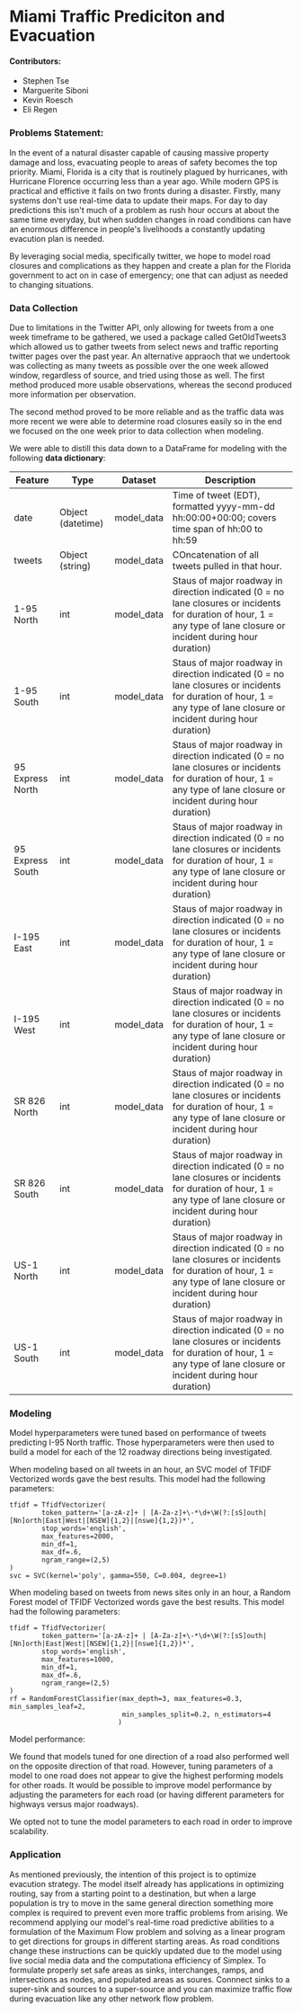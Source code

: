 # Miami Traffic Prediciton and Evacuation

#### Contributors:
- Stephen Tse
- Marguerite Siboni
- Kevin Roesch
- Eli Regen

### Problems Statement:

In the event of a natural disaster capable of causing massive property damage and loss, evacuating people to areas of safety becomes the top priority. Miami, Florida is a city that is routinely plagued by hurricanes, with Hurricane Florence occurring less than a year ago. While modern GPS is practical and effictive it fails on two fronts during a disaster. Firstly, many systems don't use real-time data to update their maps. For day to day predictions this isn't much of a problem as rush hour occurs at about the same time everyday, but when sudden changes in road conditions can have an enormous difference in people's livelihoods a constantly updating evacution plan is needed.

By leveraging social media, specifically twitter, we hope to model road closures and complications as they happen and create a plan for the Florida government to act on in case of emergency; one that can adjust as needed to changing situations.

### Data Collection

Due to limitations in the Twitter API, only allowing for tweets from a one week timeframe to be gathered, we used a package called GetOldTweets3 which allowed us to gather tweets from select news and traffic reporting twitter pages over the past year. An alternative appraoch that we undertook was collecting as many tweets as possible over the one week allowed window, regardless of source, and tried using those as well. The first method produced more usable observations, whereas the second produced more information per observation.

The second method proved to be more reliable and as the traffic data was more recent we were able to determine road closures easily so in the end we focused on the one week prior to data collection when modeling.

We were able to distill this data down to a DataFrame for modeling with the following **data dictionary**: 


|Feature|Type|Dataset|Description|
|---|---|---|---|
|date|Object (datetime)|model_data|Time of tweet (EDT), formatted yyyy-mm-dd hh:00:00+00:00; covers time span of hh:00 to hh:59|
|tweets|Object (string)|model_data|COncatenation of all tweets pulled in that hour.|
|1-95 North|int|model_data|Staus of major roadway in direction indicated (0 = no lane closures or incidents for duration of hour, 1 = any type of lane closure or incident during hour duration)|  
|1-95 South|int|model_data|Staus of major roadway in direction indicated (0 = no lane closures or incidents for duration of hour, 1 = any type of lane closure or incident during hour duration)|  
|95 Express North|int|model_data|Staus of major roadway in direction indicated (0 = no lane closures or incidents for duration of hour, 1 = any type of lane closure or incident during hour duration)|  
|95 Express South|int|model_data|Staus of major roadway in direction indicated (0 = no lane closures or incidents for duration of hour, 1 = any type of lane closure or incident during hour duration)| 
|I-195 East|int|model_data|Staus of major roadway in direction indicated (0 = no lane closures or incidents for duration of hour, 1 = any type of lane closure or incident during hour duration)|  
|I-195 West|int|model_data|Staus of major roadway in direction indicated (0 = no lane closures or incidents for duration of hour, 1 = any type of lane closure or incident during hour duration)| 
|SR 826 North|int|model_data|Staus of major roadway in direction indicated (0 = no lane closures or incidents for duration of hour, 1 = any type of lane closure or incident during hour duration)|  
|SR 826 South|int|model_data|Staus of major roadway in direction indicated (0 = no lane closures or incidents for duration of hour, 1 = any type of lane closure or incident during hour duration)| 
|US-1 North|int|model_data|Staus of major roadway in direction indicated (0 = no lane closures or incidents for duration of hour, 1 = any type of lane closure or incident during hour duration)|  
|US-1 South|int|model_data|Staus of major roadway in direction indicated (0 = no lane closures or incidents for duration of hour, 1 = any type of lane closure or incident during hour duration)| 

### Modeling

Model hyperparameters were tuned based on performance of tweets predicting I-95 North traffic. Those hyperparameters were then used to build a model for each of the 12 roadway directions being investigated.

When modeling based on all tweets in an hour, an SVC model of TFIDF Vectorized words gave the best results. This model had the following parameters: 
~~~~
tfidf = TfidfVectorizer(
        token_pattern='[a-zA-z]+ | [A-Za-z]+\-*\d+\W(?:[sS]outh|[Nn]orth|East|West|[NSEW]{1,2}|[nswe]{1,2})*',
        stop_words='english',
        max_features=2000,
        min_df=1,
        max_df=.6,
        ngram_range=(2,5)
)
svc = SVC(kernel='poly', gamma=550, C=0.004, degree=1)
~~~~
When modeling based on tweets from news sites only in an hour, a Random Forest model of TFIDF Vectorized words gave the best results. This model had the following parameters: 
~~~~
tfidf = TfidfVectorizer(
        token_pattern='[a-zA-z]+ | [A-Za-z]+\-*\d+\W(?:[sS]outh|[Nn]orth|East|West|[NSEW]{1,2}|[nswe]{1,2})*',
        stop_words='english',
        max_features=1000,
        min_df=1,
        max_df=.6,
        ngram_range=(2,5)
)
rf = RandomForestClassifier(max_depth=3, max_features=0.3, min_samples_leaf=2, 
                            min_samples_split=0.2, n_estimators=4
                           )
~~~~
Model performance: 

We found that models tuned for one direction of a road also performed well on the opposite direction of that road. However, tuning parameters of a model to one road does not appear to give the highest performing models for other roads. It would be possible to improve model performance by adjusting the parameters for each road (or having different parameters for highways versus major roadways). 

We opted not to tune the model parameters to each road in order to improve scalability. 

### Application

As mentioned previously, the intention of this project is to optimize evacution strategy. The model itself already has applications in optimizing routing, say from a starting point to a destination, but when a large population is try to move in the same general direction something more complex is required to prevent even more traffic problems from arising. We recommend applying our model's real-time road predictive abilities to a formulation of the Maximum Flow problem and solving as a linear program to get directions for groups in different starting areas. As road conditions change these instructions can be quickly updated due to the model using live social media data and the computationa efficiency of Simplex. To formulate properly set safe areas as sinks, interchanges, ramps, and intersections as nodes, and populated areas as soures. Connnect sinks to a super-sink and sources to a super-source and you can maximize traffic flow during evacuation like any other network flow problem.




